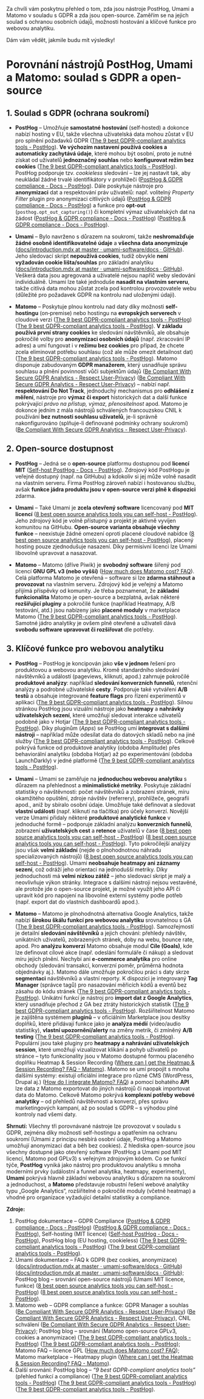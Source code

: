 Za chvíli vám poskytnu přehled o tom, zda jsou nástroje PostHog, Umami a Matomo v souladu s GDPR a zda jsou open-source. Zaměřím se na jejich soulad s ochranou osobních údajů, možnosti hostování a klíčové funkce pro webovou analytiku.

Dám vám vědět, jakmile budu mít výsledky!

# Porovnání nástrojů PostHog, Umami a Matomo: soulad s GDPR a open-source

## 1. Soulad s GDPR (ochrana soukromí)
- **PostHog** – Umožňuje **samostatné hostování** (self‑hosted) a dokonce nabízí hosting v EU, takže všechna uživatelská data mohou zůstat v EU pro splnění požadavků GDPR ([The 9 best GDPR-compliant analytics tools - PostHog](https://posthog.com/blog/best-gdpr-compliant-analytics-tools#:~:text=PostHog%20offers%20EU%20data%20hosting%2C,without%20instrumenting%20events%20by%20hand)). **Ve výchozím nastavení používá cookies a automaticky zachytává údaje**, které mohou být osobní, proto je nutné získat od uživatelů **jednoznačný souhlas** nebo **konfigurovat režim bez cookies** ([The 9 best GDPR-compliant analytics tools - PostHog](https://posthog.com/blog/best-gdpr-compliant-analytics-tools#:~:text=Smaller%20projects%20can%20self,best%20option%20for%20most%20users)). PostHog podporuje tzv. *cookieless* sledování – lze jej nastavit tak, aby neukládal žádné trvalé identifikátory v prohlížeči ([PostHog & GDPR compliance - Docs - PostHog](https://posthog.com/docs/privacy/gdpr-compliance#:~:text=regarding%20the%20initialization%20state%20of,the%20PostHog%20SDK)). Dále poskytuje nástroje pro **anonymizaci** dat a respektování práv uživatelů: např. volitelný *Property Filter* plugin pro anonymizaci citlivých údajů ([PostHog & GDPR compliance - Docs - PostHog](https://posthog.com/docs/privacy/gdpr-compliance#:~:text=Step%205%3A%20Enable%20the%20Property,optional)) a funkce pro **opt-out** (`posthog.opt_out_capturing()`) či kompletní výmaz uživatelských dat na žádost ([PostHog & GDPR compliance - Docs - PostHog](https://posthog.com/docs/privacy/gdpr-compliance#:~:text=Step%204%3A%20Configure%20consent)) ([PostHog & GDPR compliance - Docs - PostHog](https://posthog.com/docs/privacy/gdpr-compliance#:~:text=A%20user%20must%20be%20able,via%20email%20or%20form%20submission)).

- **Umami** – Bylo navrženo s důrazem na soukromí, takže **neshromažďuje žádné osobně identifikovatelné údaje** a **všechna data anonymizuje** ([docs/introduction.mdx at master · umami-software/docs · GitHub](https://github.com/umami-software/docs/blob/master/introduction.mdx#:~:text=1)). Jeho sledovací skript **nepoužívá cookies**, tudíž obvykle **není vyžadován cookie lišta/souhlas** pro základní analytiku ([docs/introduction.mdx at master · umami-software/docs · GitHub](https://github.com/umami-software/docs/blob/master/introduction.mdx#:~:text=2,a%20cookie%20notice%20to%20users)). Veškerá data jsou agregovaná a uživatelé nejsou napříč weby sledováni individuálně. Umami lze také jednoduše **nasadit na vlastním serveru**, takže citlivá data mohou zůstat zcela pod kontrolou provozovatele webu (důležité pro požadavek GDPR na kontrolu nad uloženými údaji).

- **Matomo** – Poskytuje plnou kontrolu nad daty díky možnosti **self-hostingu** (on‑premise) nebo hostingu na **evropských serverech** v cloudové verzi ([The 9 best GDPR-compliant analytics tools - PostHog](https://posthog.com/blog/best-gdpr-compliant-analytics-tools#:~:text=Matomo%20is%20one%20of%20the,PostHog%2C%20it%E2%80%99s%20also%20open%20source)) ([The 9 best GDPR-compliant analytics tools - PostHog](https://posthog.com/blog/best-gdpr-compliant-analytics-tools#:~:text=,Cookieless%20Tracking%3A%20%E2%9C%94)). **V základu používá první strany cookies** ke sledování návštěvníků, ale obsahuje pokročilé volby pro **anonymizaci osobních údajů** (např. zkracování IP adres) a umí fungovat i v **režimu bez cookies** pro případ, že chcete zcela eliminovat potřebu souhlasu (což ale může omezit detailnost dat) ([The 9 best GDPR-compliant analytics tools - PostHog](https://posthog.com/blog/best-gdpr-compliant-analytics-tools#:~:text=Matomo%20offers%20first,quality%20of%20data%20it%20collects)). Matomo disponuje zabudovaným **GDPR manažerem**, který usnadňuje správu souhlasu a plnění povinností vůči subjektům údajů ([Be Compliant With Secure GDPR Analytics - Respect User-Privacy](https://matomo.org/gdpr-analytics/#:~:text=Matomo%20offers%20an%20advanced%20General,safer%20web%20experience%20for%20everyone)) ([Be Compliant With Secure GDPR Analytics - Respect User-Privacy](https://matomo.org/gdpr-analytics/#:~:text=%E2%9C%94%20Right%20of%20access%20%E2%9C%94,portability%20%E2%9C%94%20Right%20to%20object)) – nabízí např. **respektování Do Not Track**, jednoduchý mechanismus pro **odhlášení z měření**, nástroje pro **výmaz či export** historických dat a další funkce pokrývající *právo na přístup, výmaz, přenositelnost* apod. Matomo je dokonce jedním z mála nástrojů schválených francouzskou CNIL k používání **bez nutnosti souhlasu uživatelů**, je-li správně nakonfigurováno (splňuje-li definované podmínky ochrany soukromí) ([Be Compliant With Secure GDPR Analytics - Respect User-Privacy](https://matomo.org/gdpr-analytics/#:~:text=Matomo%20has%20also%20been%20approved,CNIL%2C%20find%20out%20%2038)).

## 2. Open-source dostupnost
- **PostHog** – Jedná se o **open-source** platformu dostupnou pod **licencí MIT** ([Self-host PostHog - Docs - PostHog](https://posthog.com/docs/self-host#:~:text=PostHog%20is%20open,with%20any%20scaling%20issues%20yourself)). Zdrojový kód PostHogu je veřejně dostupný (např. na GitHubu) a kdokoliv si jej může volně nasadit na vlastním serveru. Firma PostHog zároveň nabízí i hostovanou službu, avšak **funkce jádra produktu jsou v open-source verzi plně k dispozici** zdarma.

- **Umami** – Také Umami je **zcela otevřený software** licencovaný pod **MIT licencí** ([8 best open source analytics tools you can self-host - PostHog](https://posthog.com/blog/best-open-source-analytics-tools#:~:text=Umami%20is%20another%20popular%20privacy,only%20supports%20very%20basic%20analysis)). Jeho zdrojový kód je volně přístupný a projekt je aktivně vyvíjen komunitou na GitHubu. **Open-source varianta obsahuje všechny funkce** – neexistuje žádné omezení oproti placené cloudové nabídce ([8 best open source analytics tools you can self-host - PostHog](https://posthog.com/blog/best-open-source-analytics-tools#:~:text=What%27s%20included%20in%20open%20source%3F)), placený hosting pouze zjednodušuje nasazení. Díky permisivní licenci lze Umami libovolně upravovat a nasazovat.

- **Matomo** – Matomo (dříve Piwik) je **svobodný software** šířený pod licencí **GNU GPL v3 (nebo vyšší)** ([How much does Matomo cost? FAQ](https://matomo.org/faq/new-to-piwik/faq_145/#:~:text=How%20much%20does%20Matomo%20cost%3F,use%20and%20modify%20the%20software)). Celá platforma Matomo je otevřená – software si lze **zdarma stáhnout a provozovat** na vlastním serveru. Zdrojový kód je veřejný a Matomo přijímá příspěvky od komunity. Je třeba poznamenat, že **základní funkcionalita** Matomo je open-source a bezplatná, avšak některé **rozšiřující pluginy** a pokročilé funkce (například Heatmapy, A/B testování, atd.) jsou nabízeny jako **placené moduly** v marketplace Matomo ([The 9 best GDPR-compliant analytics tools - PostHog](https://posthog.com/blog/best-gdpr-compliant-analytics-tools#:~:text=Matomo%20offers%20a%20wealth%20of,premise%20deployments%20hard%20to%20predict)). Samotné jádro analytiky je ovšem plně otevřené a uživateli dává **svobodu software upravovat či rozšiřovat** dle potřeby.

## 3. Klíčové funkce pro webovou analytiku
- **PostHog** – PostHog je koncipován jako **vše v jednom** řešení pro produktovou a webovou analytiku. Kromě standardního sledování návštěvníků a událostí (pageviews, kliknutí, apod.) zahrnuje pokročilé **produktové analýzy**: například **sledování konverzních funnelů**, retenční analýzy a podrobné uživatelské **cesty**. Podporuje také vytváření **A/B testů** a obsahuje integrované **feature flags** pro řízení experimentů v aplikaci ([The 9 best GDPR-compliant analytics tools - PostHog](https://posthog.com/blog/best-gdpr-compliant-analytics-tools#:~:text=%2A%20An%20all,Open%20source%2C%20via%20MIT%20license)). Silnou stránkou PostHog jsou vizuální nástroje jako **heatmapy** a **nahrávky uživatelských sezení**, které umožňují sledovat interakce uživatelů podobně jako v Hotjar ([The 9 best GDPR-compliant analytics tools - PostHog](https://posthog.com/blog/best-gdpr-compliant-analytics-tools#:~:text=%2A%20An%20all,Open%20source%2C%20via%20MIT%20license)). Díky pluginům (*Apps*) se PostHog umí **integrovat s dalšími nástroji** – například může odesílat data do datových skladů nebo na jiné služby ([The 9 best GDPR-compliant analytics tools - PostHog](https://posthog.com/blog/best-gdpr-compliant-analytics-tools#:~:text=%2A%20An%20all,Open%20source%2C%20via%20MIT%20license)). Celkově pokrývá funkce od produktové analytiky (obdoba Amplitude) přes behaviorální analytiku (obdoba Hotjar) až po experimentování (obdoba LaunchDarkly) v jedné platformě ([The 9 best GDPR-compliant analytics tools - PostHog](https://posthog.com/blog/best-gdpr-compliant-analytics-tools#:~:text=PostHog%20%20is%20an%20all,24%20in%20one)).

- **Umami** – Umami se zaměřuje na **jednoduchou webovou analytiku** s důrazem na přehlednost a **minimalistické metriky**. Poskytuje základní statistiky o návštěvnosti: počet návštěvníků a zobrazení stránek, míru okamžitého opuštění, zdroje návštěv (referrery), prohlížeče, geografii apod., aniž by sbíralo osobní údaje. Umožňuje také definovat a sledovat **vlastní události** (např. kliknutí na tlačítka) pro účely konverzí. Novější verze Umami přidaly některé **produktové analytické funkce** v jednoduché formě – podporuje základní analýzu **konverzních funnelů**, zobrazení **uživatelských cest** a **retence** uživatelů v čase ([8 best open source analytics tools you can self-host - PostHog](https://posthog.com/blog/best-open-source-analytics-tools#:~:text=Umami%20is%20another%20popular%20privacy,only%20supports%20very%20basic%20analysis)) ([8 best open source analytics tools you can self-host - PostHog](https://posthog.com/blog/best-open-source-analytics-tools#:~:text=There%27s%20no%20difference%20between%20the,and%20retention%20analysis%20as%20well)). Tyto pokročilejší analýzy jsou však **velmi základní** (nejde o plnohodnotnou náhradu specializovaných nástrojů) ([8 best open source analytics tools you can self-host - PostHog](https://posthog.com/blog/best-open-source-analytics-tools#:~:text=Umami%20is%20another%20popular%20privacy,only%20supports%20very%20basic%20analysis)). Umami **neobsahuje heatmapy ani záznamy sezení**, což odráží jeho orientaci na jednodušší metriky. Díky jednoduchosti má **velmi nízkou zátěž** – jeho sledovací skript je malý a neovlivňuje výkon stránky. Integrace s dalšími nástroji nejsou vestavěné, ale protože jde o open-source projekt, je možné využít jeho API či upravit kód pro napojení na libovolné externí systémy podle potřeb (např. export dat do vlastních dashboardů apod.).

- **Matomo** – Matomo je plnohodnotná alternativa Google Analytics, takže nabízí **širokou škálu funkcí pro webovou analytiku** srovnatelnou s GA ([The 9 best GDPR-compliant analytics tools - PostHog](https://posthog.com/blog/best-gdpr-compliant-analytics-tools#:~:text=Matomo%20is%20one%20of%20the,PostHog%2C%20it%E2%80%99s%20also%20open%20source)). Samozřejmostí je detailní **sledování návštěvníků** a jejich chování: přehledy návštěv, unikátních uživatelů, zobrazených stránek, doby na webu, bounce rate, apod. Pro **analýzu konverzí** Matomo obsahuje modul **Cíle (Goals)**, kde lze definovat cílové akce (např. odeslání formuláře či nákup) a sledovat míru jejich plnění. Nechybí ani **e-commerce analytika** pro online obchody (sledování transakcí, konverzní poměr, průměrná hodnota objednávky aj.). Matomo dále umožňuje pokročilou práci s daty skrze **segmentaci** návštěvníků a vlastní reporty. K dispozici je integrovaný **Tag Manager** (správce tagů) pro nasazování měřicích kódů a eventů bez zásahu do kódu stránek ([The 9 best GDPR-compliant analytics tools - PostHog](https://posthog.com/blog/best-gdpr-compliant-analytics-tools#:~:text=Matomo%20offers%20a%20wealth%20of,premise%20deployments%20hard%20to%20predict)). Unikátní funkcí je nástroj pro **import dat z Google Analytics**, který usnadňuje přechod z GA bez ztráty historických statistik ([The 9 best GDPR-compliant analytics tools - PostHog](https://posthog.com/blog/best-gdpr-compliant-analytics-tools#:~:text=One%20of%20Matomo%E2%80%99s%20most%20appealing,don%E2%80%99t%20lose%20any%20previous%20insights)). Rozšiřitelnost Matomo je zajištěna systémem **pluginů** – v oficiálním Marketplace jsou desítky doplňků, které přidávají funkce jako je **analýza médií** (video/audio statistiky), **vlastní upozornění/alerty** na změny metrik, či zmíněný **A/B testing** ([The 9 best GDPR-compliant analytics tools - PostHog](https://posthog.com/blog/best-gdpr-compliant-analytics-tools#:~:text=Matomo%20offers%20a%20wealth%20of,premise%20deployments%20hard%20to%20predict)). Populární jsou také pluginy pro **heatmapy a nahrávání uživatelských session**, které umožňují vizualizovat klikání a pohyb uživatelů po stránce – tyto funkcionality jsou v Matomo dostupné formou placeného doplňku Heatmap & Session Recording ([Where can I get the Heatmap & Session Recording? FAQ - Matomo](https://matomo.org/faq/heatmap-session-recording/faq_24205/#:~:text=Where%20can%20I%20get%20the,Marketplace%20as%20a%20yearly%20subscription)). Matomo se umí propojit s mnoha dalšími systémy: existují oficiální integrace pro různé CMS (WordPress, Drupal aj.) ([How do I integrate Matomo? FAQ](https://matomo.org/faq/new-to-piwik/integrate-matomo/#:~:text=Plugins%20for%20third,WordPress%2C%20Drupal%2C%20and%20many%20more)) a pomocí bohatého **API** lze data z Matomo exportovat do jiných nástrojů či naopak importovat data do Matomo. Celkově Matomo pokrývá **komplexní potřeby webové analytiky** – od přehledů návštěvnosti a konverzí, přes správu marketingových kampaní, až po soulad s GDPR – s výhodou plné kontroly nad všemi daty. 

**Shrnutí:** Všechny tři porovnávané nástroje lze provozovat v souladu s GDPR, zejména díky možnosti self-hostingu a opatřením na ochranu soukromí (Umami z principu nesbírá osobní údaje, PostHog a Matomo umožňují anonymizaci dat a běh bez cookies). Z hlediska open-source jsou všechny dostupné jako otevřený software (PostHog a Umami pod MIT licencí, Matomo pod GPLv3) s veřejným zdrojovým kódem. Co se funkcí týče, **PostHog** vyniká jako nástroj pro produktovou analytiku s mnoha moderními prvky (událostní a funnel analytika, heatmapy, experimenty), **Umami** pokrývá hlavně základní webovou analytiku s důrazem na soukromí a jednoduchost, a **Matomo** představuje robustní řešení webové analytiky typu „Google Analytics“, rozšiřitelné o pokročilé moduly (včetně heatmap) a vhodné pro organizace vyžadující detailní statistiky a compliance. 

**Zdroje:**

1. PostHog dokumentace – GDPR Compliance ([PostHog & GDPR compliance - Docs - PostHog](https://posthog.com/docs/privacy/gdpr-compliance#:~:text=Step%204%3A%20Configure%20consent)) ([PostHog & GDPR compliance - Docs - PostHog](https://posthog.com/docs/privacy/gdpr-compliance#:~:text=,use%20PostHog%20without%20cookie%20banners)), Self-hosting (MIT licence) ([Self-host PostHog - Docs - PostHog](https://posthog.com/docs/self-host#:~:text=PostHog%20is%20open,with%20any%20scaling%20issues%20yourself)), PostHog blog (EU hosting, cookieless) ([The 9 best GDPR-compliant analytics tools - PostHog](https://posthog.com/blog/best-gdpr-compliant-analytics-tools#:~:text=PostHog%20offers%20EU%20data%20hosting%2C,without%20instrumenting%20events%20by%20hand)) ([The 9 best GDPR-compliant analytics tools - PostHog](https://posthog.com/blog/best-gdpr-compliant-analytics-tools#:~:text=Smaller%20projects%20can%20self,best%20option%20for%20most%20users)).  
2. Umami dokumentace – FAQ k GDPR (bez cookies, anonymizace) ([docs/introduction.mdx at master · umami-software/docs · GitHub](https://github.com/umami-software/docs/blob/master/introduction.mdx#:~:text=1)) ([docs/introduction.mdx at master · umami-software/docs · GitHub](https://github.com/umami-software/docs/blob/master/introduction.mdx#:~:text=2,a%20cookie%20notice%20to%20users)); PostHog blog – srovnání open-source nástrojů (Umami MIT licence, funkce) ([8 best open source analytics tools you can self-host - PostHog](https://posthog.com/blog/best-open-source-analytics-tools#:~:text=Umami%20is%20another%20popular%20privacy,only%20supports%20very%20basic%20analysis)) ([8 best open source analytics tools you can self-host - PostHog](https://posthog.com/blog/best-open-source-analytics-tools#:~:text=What%27s%20included%20in%20open%20source%3F)).  
3. Matomo web – GDPR compliance a funkce: GDPR Manager a souhlas ([Be Compliant With Secure GDPR Analytics - Respect User-Privacy](https://matomo.org/gdpr-analytics/#:~:text=Matomo%20offers%20an%20advanced%20General,safer%20web%20experience%20for%20everyone)) ([Be Compliant With Secure GDPR Analytics - Respect User-Privacy](https://matomo.org/gdpr-analytics/#:~:text=%E2%9C%94%20Right%20of%20access%20%E2%9C%94,portability%20%E2%9C%94%20Right%20to%20object)), CNIL schválení ([Be Compliant With Secure GDPR Analytics - Respect User-Privacy](https://matomo.org/gdpr-analytics/#:~:text=Matomo%20has%20also%20been%20approved,CNIL%2C%20find%20out%20%2038)); PostHog blog – srovnání (Matomo open-source GPLv3, cookies a anonymizace) ([The 9 best GDPR-compliant analytics tools - PostHog](https://posthog.com/blog/best-gdpr-compliant-analytics-tools#:~:text=Matomo%20offers%20first,quality%20of%20data%20it%20collects)) ([The 9 best GDPR-compliant analytics tools - PostHog](https://posthog.com/blog/best-gdpr-compliant-analytics-tools#:~:text=%2A%20All,0)); Matomo FAQ – licence GPL ([How much does Matomo cost? FAQ](https://matomo.org/faq/new-to-piwik/faq_145/#:~:text=How%20much%20does%20Matomo%20cost%3F,use%20and%20modify%20the%20software)); Matomo marketplace – Heatmapy plugin ([Where can I get the Heatmap & Session Recording? FAQ - Matomo](https://matomo.org/faq/heatmap-session-recording/faq_24205/#:~:text=Where%20can%20I%20get%20the,Marketplace%20as%20a%20yearly%20subscription)).  
4. Další srovnání: PostHog blog – *“9 best GDPR-compliant analytics tools”* (přehled funkcí a compliance) ([The 9 best GDPR-compliant analytics tools - PostHog](https://posthog.com/blog/best-gdpr-compliant-analytics-tools#:~:text=%2A%20An%20all,Open%20source%2C%20via%20MIT%20license)) ([The 9 best GDPR-compliant analytics tools - PostHog](https://posthog.com/blog/best-gdpr-compliant-analytics-tools#:~:text=Matomo%20is%20one%20of%20the,PostHog%2C%20it%E2%80%99s%20also%20open%20source)) ([The 9 best GDPR-compliant analytics tools - PostHog](https://posthog.com/blog/best-gdpr-compliant-analytics-tools#:~:text=Matomo%20offers%20a%20wealth%20of,premise%20deployments%20hard%20to%20predict)).